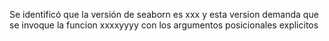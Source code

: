Se identificó que la versión de seaborn es xxx y esta version demanda que se invoque la funcion xxxxyyyy con los argumentos posicionales explicitos
